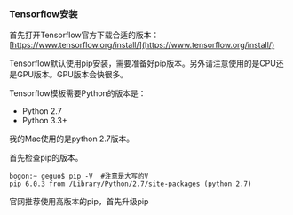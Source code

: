 ### Tensorflow安装

首先打开Tensorflow官方下载合适的版本：[https://www.tensorflow.org/install/](https://www.tensorflow.org/install/)

Tensorflow默认使用pip安装，需要准备好pip版本。另外请注意使用的是CPU还是GPU版本。GPU版本会快很多。

Tensorflow模板需要Python的版本是：

* Python 2.7
* Python 3.3+

我的Mac使用的是python 2.7版本。

首先检查pip的版本。

```
bogon:~ geguo$ pip -V  #注意是大写的V
pip 6.0.3 from /Library/Python/2.7/site-packages (python 2.7)
```

官网推荐使用高版本的pip，首先升级pip



